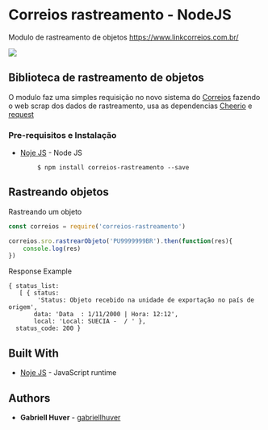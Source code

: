 # Correios rastreamento - NodeJS

Modulo de rastreamento de objetos https://www.linkcorreios.com.br/

![](https://travis-ci.org/gabriellhuver/rastreamento-correios.svg?branch=master)

## Biblioteca de rastreamento de objetos

O modulo faz uma simples requisição no novo sistema do [Correios](https://www.linkcorreios.com.br/) fazendo o web scrap dos dados de rastreamento, usa as dependencias [Cheerio](https://www.npmjs.com/package/cheerio) e [request](https://www.npmjs.com/package/request)


### Pre-requisitos e Instalação

* [Noje JS]( https://nodejs.org/en/) - Node JS

```shell
		$ npm install correios-rastreamento --save
```


## Rastreando objetos

Rastreando um objeto

```js
const correios = require('correios-rastreamento')

correios.sro.rastrearObjeto('PU9999999BR').then(function(res){
    console.log(res)
})

```
Response Example
```
{ status_list:
   [ { status:
        'Status: Objeto recebido na unidade de exportação no país de origem',
       data: 'Data  : 1/11/2000 | Hora: 12:12',
       local: 'Local: SUECIA -  / ' },
  status_code: 200 }
```

## Built With

* [Noje JS]( https://nodejs.org/en/) - JavaScript runtime

## Authors

* **Gabriell Huver** - [gabriellhuver](https://github.com/gabriellhuver)


